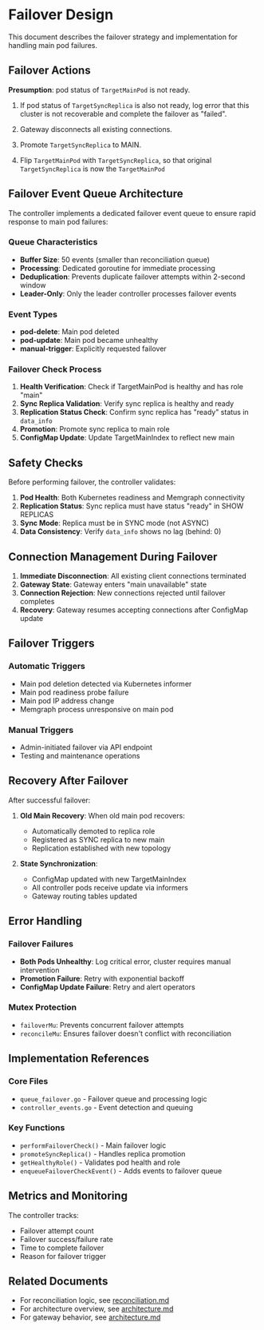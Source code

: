 # Failover Design

This document describes the failover strategy and implementation for handling main pod failures.

## Failover Actions

**Presumption**: pod status of `TargetMainPod` is not ready.

1. If pod status of `TargetSyncReplica` is also not ready, log error that this cluster is not recoverable and complete the failover as "failed".

2. Gateway disconnects all existing connections.

3. Promote `TargetSyncReplica` to MAIN.

4. Flip `TargetMainPod` with `TargetSyncReplica`, so that original `TargetSyncReplica` is now the `TargetMainPod`

## Failover Event Queue Architecture

The controller implements a dedicated failover event queue to ensure rapid response to main pod failures:

### Queue Characteristics
- **Buffer Size**: 50 events (smaller than reconciliation queue)
- **Processing**: Dedicated goroutine for immediate processing
- **Deduplication**: Prevents duplicate failover attempts within 2-second window
- **Leader-Only**: Only the leader controller processes failover events

### Event Types
- **pod-delete**: Main pod deleted
- **pod-update**: Main pod became unhealthy
- **manual-trigger**: Explicitly requested failover

### Failover Check Process

1. **Health Verification**: Check if TargetMainPod is healthy and has role "main"
2. **Sync Replica Validation**: Verify sync replica is healthy and ready
3. **Replication Status Check**: Confirm sync replica has "ready" status in `data_info`
4. **Promotion**: Promote sync replica to main role
5. **ConfigMap Update**: Update TargetMainIndex to reflect new main

## Safety Checks

Before performing failover, the controller validates:

1. **Pod Health**: Both Kubernetes readiness and Memgraph connectivity
2. **Replication Status**: Sync replica must have status "ready" in SHOW REPLICAS
3. **Sync Mode**: Replica must be in SYNC mode (not ASYNC)
4. **Data Consistency**: Verify `data_info` shows no lag (behind: 0)

## Connection Management During Failover

1. **Immediate Disconnection**: All existing client connections terminated
2. **Gateway State**: Gateway enters "main unavailable" state
3. **Connection Rejection**: New connections rejected until failover completes
4. **Recovery**: Gateway resumes accepting connections after ConfigMap update

## Failover Triggers

### Automatic Triggers
- Main pod deletion detected via Kubernetes informer
- Main pod readiness probe failure
- Main pod IP address change
- Memgraph process unresponsive on main pod

### Manual Triggers
- Admin-initiated failover via API endpoint
- Testing and maintenance operations

## Recovery After Failover

After successful failover:

1. **Old Main Recovery**: When old main pod recovers:
   - Automatically demoted to replica role
   - Registered as SYNC replica to new main
   - Replication established with new topology

2. **State Synchronization**: 
   - ConfigMap updated with new TargetMainIndex
   - All controller pods receive update via informers
   - Gateway routing tables updated

## Error Handling

### Failover Failures
- **Both Pods Unhealthy**: Log critical error, cluster requires manual intervention
- **Promotion Failure**: Retry with exponential backoff
- **ConfigMap Update Failure**: Retry and alert operators

### Mutex Protection
- `failoverMu`: Prevents concurrent failover attempts
- `reconcileMu`: Ensures failover doesn't conflict with reconciliation

## Implementation References

### Core Files
- `queue_failover.go` - Failover queue and processing logic
- `controller_events.go` - Event detection and queuing

### Key Functions
- `performFailoverCheck()` - Main failover logic
- `promoteSyncReplica()` - Handles replica promotion
- `getHealthyRole()` - Validates pod health and role
- `enqueueFailoverCheckEvent()` - Adds events to failover queue

## Metrics and Monitoring

The controller tracks:
- Failover attempt count
- Failover success/failure rate
- Time to complete failover
- Reason for failover trigger

## Related Documents

- For reconciliation logic, see [reconciliation.md](./reconciliation.md)
- For architecture overview, see [architecture.md](./architecture.md)
- For gateway behavior, see [architecture.md](./architecture.md#gateway-design)